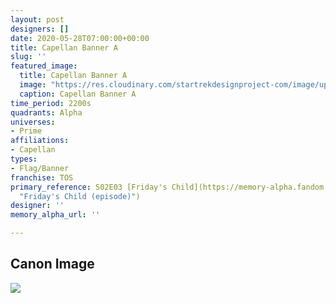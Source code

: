 ```yaml
---
layout: post
designers: []
date: 2020-05-28T07:00:00+00:00
title: Capellan Banner A
slug: ''
featured_image:
  title: Capellan Banner A
  image: "https://res.cloudinary.com/startrekdesignproject-com/image/upload/v1590685820/CapellanBannerA.png"
  caption: Capellan Banner A
time_period: 2200s
quadrants: Alpha
universes:
- Prime
affiliations:
- Capellan
types:
- Flag/Banner
franchise: TOS
primary_reference: S02E03 [Friday's Child](https://memory-alpha.fandom.com/wiki/Friday%27s_Child_(episode)
  "Friday's Child (episode)")
designer: ''
memory_alpha_url: ''

---
```

## Canon Image

![](https://res.cloudinary.com/startrekdesignproject-com/image/upload/v1590685819/CapellanBannerA_FridaysChild.jpg)
